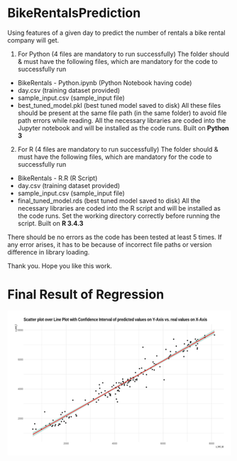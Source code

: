 # BikeRentalsPrediction
Using features of a given day to predict the number of rentals a bike rental company will get.

1. For Python (4 files are mandatory to run successfully)
The folder should & must have the following files, which are mandatory for the code to successfully
run
  * BikeRentals - Python.ipynb (Python Notebook having code)
  * day.csv (training dataset provided)
  * sample_input.csv (sample_input file)
  * best_tuned_model.pkl (best tuned model saved to disk)
All these files should be present at the same file path (in the same folder) to avoid file path errors
while reading.
All the necessary libraries are coded into the Jupyter notebook and will be installed as the code runs.
Built on **Python 3**
2. For R (4 files are mandatory to run successfully)
The folder should & must have the following files, which are mandatory for the code to successfully
run
  * BikeRentals - R.R (R Script)
  * day.csv (training dataset provided)
  * sample_input.csv (sample_input file)
  * final_tuned_model.rds (best tuned model saved to disk)
All the necessary libraries are coded into the R script and will be installed as the code runs. Set the
working directory correctly before running the script.
Built on **R 3.4.3**

There should be no errors as the code has been tested at least 5 times. If any error arises, it has to be
because of incorrect file paths or version difference in library loading.

Thank you. Hope you like this work.

# Final Result of Regression

![Predicted Values vs. Actual Values Expected](https://github.com/aks18/BikeRentalsPrediction/blob/master/Plots/21_ScatterLinePlotConfInterval_pred_vs_real.png)
